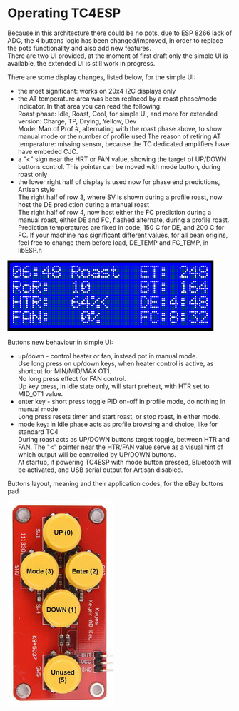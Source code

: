 Operating TC4ESP
================

Because in this architecture there could be no pots, due to ESP 8266 lack of ADC, the 4 buttons logic has been changed/improved, in order to replace the pots functionality and also add new features.\
There are two UI provided, at the moment of first draft only the simple UI is available, the extended UI is still work in progress.

There are some display changes, listed below, for the simple UI:
- the most significant: works on 20x4 I2C displays only
- the AT temperature area was been replaced by a roast phase/mode indicator. In that area you can read the following:\
Roast phase: Idle, Roast, Cool, for simple UI, and more for extended version: Charge, TP, Drying, Yellow, Dev\
Mode: Man of Prof #, alternating with the roast phase above, to show manual mode or the number of profile used
The reason of retiring AT temperature: missing sensor, because the TC dedicated amplifiers have have embeded CJC.
- a "<" sign near the HRT or FAN value, showing the target of UP/DOWN buttons control. This pointer can be moved with mode button, during roast only
- the lower right half of display is used now for phase end predictions, Artisan style\
The right half of row 3, where SV is shown during a profile roast, now host the DE prediction during a manual roast\
The right half of row 4, now host either the FC prediction during a manual roast, either DE and FC, flashed alternate, during a profile roast.\
Prediction temperatures are fixed in code, 150 C for DE, and 200 C for FC. If your machine has significant different values, for all bean origins, feel free to change them before load, DE_TEMP and FC_TEMP, in libESP.h

![TC4ESP UI](screenshots/TC4ESP-UI1.png "TC4ESP UI")

Buttons new behaviour in simple UI:
- up/down - control heater or fan, instead pot in manual mode.\
Use long press on up/down keys, when heater control is active, as shortcut for MIN/MID/MAX OT1.\
No long press effect for FAN control.\
Up key press, in Idle state only, will start preheat, with HTR set to MID_OT1 value.
- enter key - short press toggle PID on-off in profile mode, do nothing in manual mode\
Long press resets timer and start roast, or stop roast, in either mode.
- mode key: 
in Idle phase acts as profile browsing and choice, like for standard TC4\
During roast acts as UP/DOWN buttons target toggle, between HTR and FAN. The "<" pointer near the HTR/FAN value serve as a visual hint of which output will be controlled by UP/DOWN buttons.\
At startup, if powering TC4ESP with mode button pressed, Bluetooth will be activated, and USB serial output for Artisan disabled.

Buttons layout, meaning and their application codes, for the eBay buttons pad

![Buttons](screenshots/Buttons_small.jpg "TC4ESP UI")

